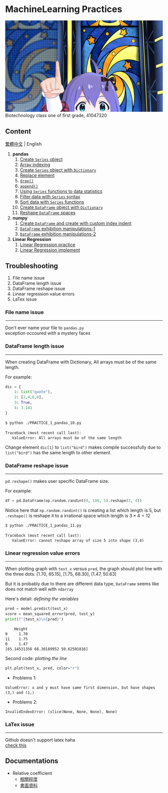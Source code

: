 # MachineLearning Practices

![anna](./image/Anna.jpg)
Biotechnology class one of first grade, 41047320

## Content

[繁體中文](README.zh-TW.md) | English

1. **pandas**
   1. [Create `Series` object](./src/1.pandas/PRACTICE_1_pandas_01.py)
   2. [Array indexing](./src/1.pandas/PRACTICE_1_pandas_02.py)
   3. [Create `Series` object with `Dictionary`](./src/1.pandas/PRACTICE_1_pandas_03.py)
   4. [Replace element](./src/1.pandas/PRACTICE_1_pandas_04.py)
   5. [`drop()`](./src/1.pandas/PRACTICE_1_pandas_05.py)
   6. [`append()`](./src/1.pandas/PRACTICE_1_pandas_06.py)
   7. [Using `Series` functions to data statistics](./src/1.pandas/PRACTICE_1_pandas_07.py)
   8. [Filter data with `Series` syntax](./src/1.pandas/PRACTICE_1_pandas_08.py)
   9. [Sort data with `Series` functions](./src/1.pandas/PRACTICE_1_pandas_09.py)
   10. [Create `DataFrame` object with `Dictionary`](./src/1.pandas/PRACTICE_1_pandas_10.py)
   11. [Reshape `DataFrame` spaces](./src/1.pandas/PRACTICE_1_pandas_11.py)
2. **numpy**
    1. [Create `DataFrame` and create with custom index indent](./src/2.numpy/PRACTICE_2_numpy_01.py)
    2. [`DataFrame` exhibition manipulations-1](./src/2.numpy/PRACTICE_2_numpy_02.py)
    3. [`DataFrame` exhibition manipulations-2](./src/2.numpy/PRACTICE_2_numpy_03.py)
3. **Linear Regression**
   1. [Linear Regression practice](./src/3.LinearRegression/PRACTICE_3_LR_01.ipynb)
   2. [Linear Regression implement](./src/3.LinearRegression/PRACTICE_3_LR_02.ipynb)

## Troubleshooting

   1. File name issue
   2. DataFrame length issue
   3. DataFrame reshape issue
   4. Linear regression value errors
   5. LaTex issue

### File name issue

---

Don't ever name your file to `pandas.py`  
exception occoured with a mystery faces

### DataFrame length issue

---

When creating DataFrame with Dictionary, All arrays must be of the same length.  

For example:

```py
dic = {
    1: list("quote"),
    2: [2,4,6,8],
    3: True,
    4: 3.141
}
```

```console
$ python ./PRACTICE_1_pandas_10.py

Traceback (most recent call last):
   ValueError: All arrays must be of the same length
```

Change element `dic[1]` to `list("bird")` makes compile successfully due to `list("bird")` has the same length to other element.

### DataFrame reshape issue

---

`pd.reshape()` makes user specific DataFrame size.

For example:

```py
df = pd.DataFrame(np.random.randint(0, 100, 5).reshape(3, 4))
```

Notice here that `np.random.randint()` is creating a list which length is 5, but `.reshape()` is reshape it to a irrational space which length is $3\times 4=12$

```console
$ python ./PRACTICE_1_pandas_11.py

Traceback (most recent call last):
   ValueError: cannot reshape array of size 5 into shape (3,4)
```

### Linear regression value errors

---

When plotting graph with `test_x` versus `pred`, the graph should plot line with the three dots:
[1.70, 65.15], [1.75, 68.30], [1.47, 50.63]

But it is probably due to there are different data type, `DataFrame` seems like does not match well with `ndarray`

Here's detail: _defining the variables_

```py
pred = model.predict(test_x)
score = mean_squared_error(pred, test_y)
print(f"{test_x}\n{pred}")
```

```console
    Height
9     1.70
11    1.75
0     1.47
[65.14531356 68.30189952 50.62501816]
```

Second code: _plotting the line_

```py
plt.plot(test_x, pred, color="r")
```

- Problems 1:

```console
ValueError: x and y must have same first dimension, but have shapes (3,) and (1,)
```

- Problems 2:

```console
InvalidIndexError: (slice(None, None, None), None)
```

### LaTex issue

---

Github doesn't support latex haha  
[check this](https://gist.github.com/a-rodin/fef3f543412d6e1ec5b6cf55bf197d7b)

## Documentations

- Relative coefficient
  - [相關程度](http://amebse.nchu.edu.tw/new_page_517.htm)
  - [書面資料](./docs/Relative%20coefficient)

